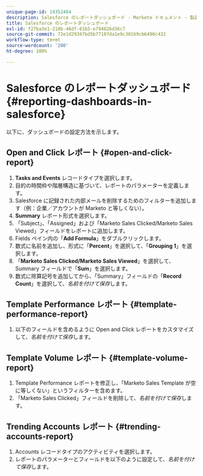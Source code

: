 ```yaml
---
unique-page-id: 14352464
description: Salesforce のレポートダッシュボード - Marketo ドキュメント - 製品ドキュメント
title: Salesforce のレポートダッシュボード
exl-id: f27ba3e1-210b-46df-81b5-e794826d36c7
source-git-commit: 72e1d29347bd5b77107da1e9c30169cb6490c432
workflow-type: tm+mt
source-wordcount: '200'
ht-degree: 100%

---
```


# Salesforce のレポートダッシュボード {#reporting-dashboards-in-salesforce}

以下に、ダッシュボードの設定方法を示します。

## Open and Click レポート {#open-and-click-report}

1. **Tasks and Events** レコードタイプを選択します。
1. 目的の時間枠や階層構造に基づいて、レポートのパラメーターを定義します。
1. Salesforce に記録された内部メールを削除するためのフィルターを追加します（例：企業／アカウントが Marketo と等しくない）。
1. **Summary** レポート形式を選択します。
1. 「Subject」、「Assigned」および「Marketo Sales Clicked/Marketo Sales Viewed」フィールドをレポートに追加します。
1. Fields ペイン内の「**Add Formula**」をダブルクリックします。
1. 数式に名前を追加し、形式に「**Percent**」を選択して、「**Grouping 1**」を選択します。
1. 「**Marketo Sales Clicked/Marketo Sales Viewed**」を選択して、Summary フィールドで「**Sum**」を選択します。
1. 数式に除算記号を追加してから、「Summary」フィールドの「**Record Count**」を選択して、_名前を付けて保存_&#x200B;します。

## Template Performance レポート {#template-performance-report}

1. 以下のフィールドを含めるように Open and Click レポートをカスタマイズして、_名前を付けて保存_&#x200B;します。

## Template Volume レポート {#template-volume-report}

1. Template Performance レポートを修正し、「Marketo Sales Template が空に等しくない」というフィルターを含めます。
1. 「Marketo Sales Clicked」フィールドを削除して、_名前を付けて保存_&#x200B;します。

## Trending Accounts レポート {#trending-accounts-report}

1. Accounts レコードタイプのアクティビティを選択します。
1. レポートのパラメーターとフィールドを以下のように設定して、_名前を付けて保存_&#x200B;します。
